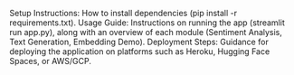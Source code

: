 Setup Instructions: How to install dependencies (pip install -r requirements.txt).
Usage Guide: Instructions on running the app (streamlit run app.py), along with an overview of each module (Sentiment Analysis, Text Generation, Embedding Demo).
Deployment Steps: Guidance for deploying the application on platforms such as Heroku, Hugging Face Spaces, or AWS/GCP.
